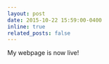 ```yaml
---
layout: post
date: 2015-10-22 15:59:00-0400
inline: true
related_posts: false
---
```


My webpage is now live!
